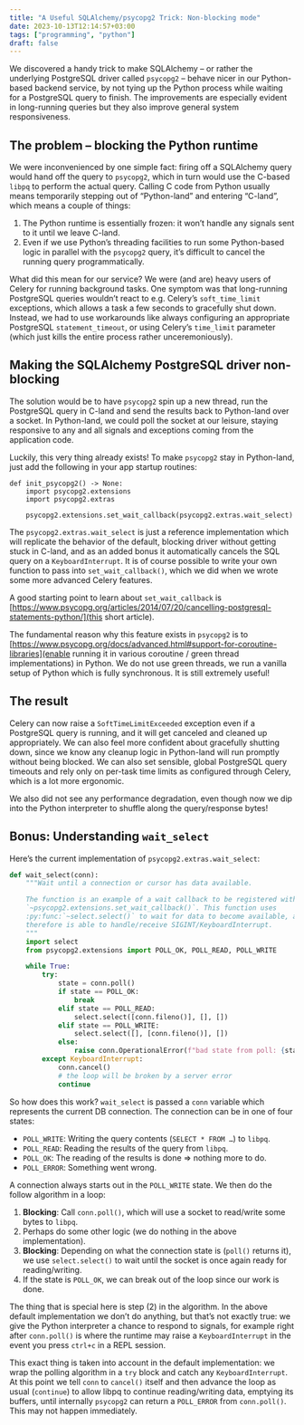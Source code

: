 ```yaml
---
title: "A Useful SQLAlchemy/psycopg2 Trick: Non-blocking mode"
date: 2023-10-13T12:14:57+03:00
tags: ["programming", "python"]
draft: false
---
```


We discovered a handy trick to make SQLAlchemy – or rather the underlying PostgreSQL driver called `psycopg2` – behave nicer in our Python-based backend service, by not tying up the Python process while waiting for a PostgreSQL query to finish. The improvements are especially evident in long-running queries but they also improve general system responsiveness.

## The problem – blocking the Python runtime

We were inconvenienced by one simple fact: firing off a SQLAlchemy query would hand off the query to `psycopg2`, which in turn would use the C-based `libpq` to perform the actual query. Calling C code from Python usually means temporarily stepping out of “Python-land” and entering “C-land”, which means a couple of things:

1. The Python runtime is essentially frozen: it won’t handle any signals sent to it until we leave C-land.
2. Even if we use Python’s threading facilities to run some Python-based logic in parallel with the `psycopg2` query, it’s difficult to cancel the running query programmatically.

What did this mean for our service? We were (and are) heavy users of Celery for running background tasks. One symptom was that long-running PostgreSQL queries wouldn’t react to e.g. Celery’s `soft_time_limit` exceptions, which allows a task a few seconds to gracefully shut down. Instead, we had to use workarounds like always configuring an appropriate PostgreSQL `statement_timeout`, or using Celery’s `time_limit` parameter (which just kills the entire process rather unceremoniously).

## Making the SQLAlchemy PostgreSQL driver non-blocking

The solution would be to have `psycopg2` spin up a new thread, run the PostgreSQL query in C-land and send the results back to Python-land over a socket. In Python-land, we could poll the socket at our leisure, staying responsive to any and all signals and exceptions coming from the application code.

Luckily, this very thing already exists! To make `psycopg2` stay in Python-land, just add the following in your app startup routines:

```python3
def init_psycopg2() -> None:
    import psycopg2.extensions
    import psycopg2.extras

    psycopg2.extensions.set_wait_callback(psycopg2.extras.wait_select)
```

The `psycopg2.extras.wait_select` is just a reference implementation which will replicate the behavior of the default, blocking driver without getting stuck in C-land, and as an added bonus it automatically cancels the SQL query on a `KeyboardInterrupt`. It is of course possible to write your own function to pass into `set_wait_callback()`, which we did when we wrote some more advanced Celery features.

A good starting point to learn about `set_wait_callback` is [https://www.psycopg.org/articles/2014/07/20/cancelling-postgresql-statements-python/](this short article).

The fundamental reason why this feature exists in `psycopg2` is to [https://www.psycopg.org/docs/advanced.html#support-for-coroutine-libraries](enable running it in various coroutine / green thread implementations) in Python. We do not use green threads, we run a vanilla setup of Python which is fully synchronous. It is still extremely useful!

## The result

Celery can now raise a `SoftTimeLimitExceeded` exception even if a PostgreSQL query is running, and it will get canceled and cleaned up appropriately. We can also feel more confident about gracefully shutting down, since we know any cleanup logic in Python-land will run promptly without being blocked. We can also set sensible, global PostgreSQL query timeouts and rely only on per-task time limits as configured through Celery, which is a lot more ergonomic.

We also did not see any performance degradation, even though now we dip into the Python interpreter to shuffle along the query/response bytes!

## Bonus: Understanding `wait_select`

Here’s the current implementation of `psycopg2.extras.wait_select`:

```python
def wait_select(conn):
    """Wait until a connection or cursor has data available.

    The function is an example of a wait callback to be registered with
    `~psycopg2.extensions.set_wait_callback()`. This function uses
    :py:func:`~select.select()` to wait for data to become available, and
    therefore is able to handle/receive SIGINT/KeyboardInterrupt.
    """
    import select
    from psycopg2.extensions import POLL_OK, POLL_READ, POLL_WRITE

    while True:
        try:
            state = conn.poll()
            if state == POLL_OK:
                break
            elif state == POLL_READ:
                select.select([conn.fileno()], [], [])
            elif state == POLL_WRITE:
                select.select([], [conn.fileno()], [])
            else:
                raise conn.OperationalError(f"bad state from poll: {state}")
        except KeyboardInterrupt:
            conn.cancel()
            # the loop will be broken by a server error
            continue
```

So how does this work? `wait_select` is passed a `conn` variable which represents the current DB connection. The connection can be in one of four states:

* `POLL_WRITE`: Writing the query contents (`SELECT * FROM …`) to `libpq`.
* `POLL_READ`: Reading the results of the query from `libpq`.
* `POLL_OK`: The reading of the results is done ⇒ nothing more to do.
* `POLL_ERROR`: Something went wrong.

A connection always starts out in the `POLL_WRITE` state. We then do the follow algorithm in a loop:

1. **Blocking**: Call `conn.poll()`, which will use a socket to read/write some bytes to `libpq`.
2. Perhaps do some other logic (we do nothing in the above implementation).
3. **Blocking**: Depending on what the connection state is (`poll()` returns it), we use `select.select()` to wait until the socket is once again ready for reading/writing.
4. If the state is `POLL_OK`, we can break out of the loop since our work is done.

The thing that is special here is step (2) in the algorithm. In the above default implementation we don’t do anything, but that’s not exactly true: we give the Python interpreter a chance to respond to signals, for example right after `conn.poll()` is where the runtime may raise a `KeyboardInterrupt` in the event you press `ctrl+c` in a REPL session.

This exact thing is taken into account in the default implementation: we wrap the polling algorithm in a `try` block and catch any `KeyboardInterrupt`. At this point we tell `conn` to `cancel()` itself and then advance the loop as usual (`continue`) to allow libpq to continue reading/writing data, emptying its buffers, until internally `psycopg2` can return a `POLL_ERROR` from `conn.poll()`. This may not happen immediately.